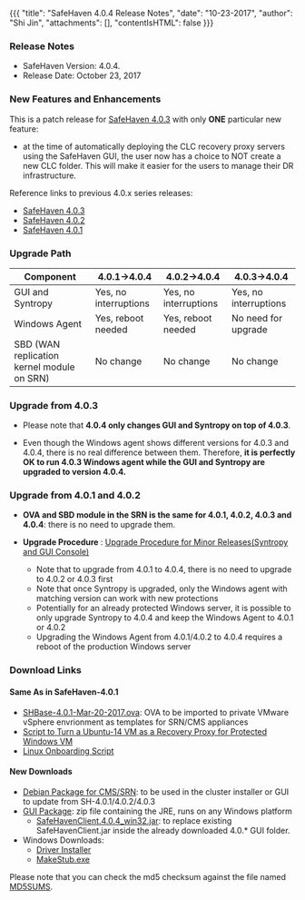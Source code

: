 {{{
  "title": "SafeHaven 4.0.4 Release Notes",
  "date": "10-23-2017",
  "author": "Shi Jin",
  "attachments": [],
  "contentIsHTML": false
}}}

### Release Notes

- SafeHaven Version: 4.0.4.
- Release Date: October 23, 2017

### New Features and Enhancements

This is a patch release for [SafeHaven 4.0.3](safehaven-4.0.3-release.md) with only **ONE** particular new feature: 

* at the time of automatically deploying the CLC recovery proxy servers using the SafeHaven GUI, the user now has a choice to NOT create  a new CLC folder. This will make it easier for the users to manage their DR infrastructure.

Reference links to previous 4.0.x series releases:
*  [SafeHaven 4.0.3](safehaven-4.0.3-release.md)
*  [SafeHaven 4.0.2](safehaven-4.0.2-release.md)
*  [SafeHaven 4.0.1](safehaven-4.0.1-release.md)



 
 ### Upgrade Path 

|Component|4.0.1->4.0.4|4.0.2->4.0.4|4.0.3->4.0.4
|----|----|----|----| 
|GUI and Syntropy|Yes, no interruptions|Yes, no interruptions|Yes, no interruptions|
|Windows Agent|Yes, reboot needed|Yes, reboot needed|No need for upgrade|
|SBD (WAN replication kernel module on SRN)|No change|No change| No change|

### Upgrade from 4.0.3

* Please note that **4.0.4 only changes GUI and Syntropy on top of 4.0.3**. 

* Even though the Windows agent shows different versions for 4.0.3 and 4.0.4, there is no real difference between them. Therefore, **it is perfectly OK to run 4.0.3 Windows agent while the GUI and Syntropy are upgraded to version 4.0.4.**

### Upgrade from 4.0.1 and 4.0.2

* **OVA and SBD module in the SRN is the same for 4.0.1, 4.0.2, 4.0.3 and 4.0.4**: there is no need to upgrade them.

* **Upgrade Procedure** : [Upgrade Procedure for Minor Releases(Syntropy and GUI Console)](Upgrade-Procedure-for-Minor-Releases-Syntropy-and-GUI.md)
  * Note that to upgrade from 4.0.1 to 4.0.4, there is no need to upgrade to 4.0.2 or 4.0.3 first
  * Note that once Syntropy is upgraded, only the Windows agent with matching version can work with new protections
  * Potentially for an already protected Windows server, it is possible to only upgrade Syntropy to 4.0.4 and keep the Windows Agent to 4.0.1 or 4.0.2
  * Upgrading the Windows Agent from 4.0.1/4.0.2 to 4.0.4 requires a reboot of the production Windows server

### Download Links

#### Same As in SafeHaven-4.0.1

* [SHBase-4.0.1-Mar-20-2017.ova](https://download.safehaven.ctl.io/SH-4.0.1/SHBase-4.0.1-Mar-20-2017.ova): OVA to be imported to private VMware vSphere envrionment as templates for SRN/CMS appliances
* [Script to Turn a Ubuntu-14 VM as a Recovery Proxy for Protected Windows VM](https://download.safehaven.ctl.io/SH-4.0.1/makestub_for_windows.sh)
* [Linux Onboarding Script](./linux-onboarding-releases.md)

#### New Downloads

* [Debian Package for CMS/SRN](https://download.safehaven.ctl.io/SH-4.0.4/safehaven-4.0.4.deb): to be used in the cluster installer or GUI to update from SH-4.0.1/4.0.2/4.0.3
* [GUI Package](https://download.safehaven.ctl.io/SH-4.0.4/SafeHavenConsole-4.0.4.zip): zip file containing the JRE, runs on any Windows platform
  * [SafeHavenClient.4.0.4_win32.jar](https://download.safehaven.ctl.io/SH-4.0.4/SafeHavenClient.4.0.4_win32.jar): to replace existing SafeHavenClient.jar inside the already downloaded 4.0.* GUI folder.
* Windows Downloads:
  * [Driver Installer](https://download.safehaven.ctl.io/SH-4.0.4/safehaven_windows_driver-4.0.4.exe)
  * [MakeStub.exe](https://download.safehaven.ctl.io/SH-4.0.4/MakeStub-4.0.4.exe)
  
Please note that you can check the md5 checksum against the file named [MD5SUMS](https://download.safehaven.ctl.io/SH-4.0.4/MD5SUMS).

